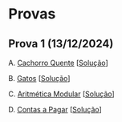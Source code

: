 # Provas

## Prova 1 (13/12/2024)

A. [Cachorro Quente](A.pdf) [[Solução](hotdog.c)]

B. [Gatos](B.pdf) [[Solução](gatos.c)]

C. [Aritmética Modular](C.pdf) [[Solução](aritmod.c)]

D. [Contas a Pagar](D.pdf) [[Solução](contas.c)]
